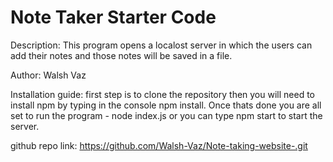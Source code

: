 # Note Taker Starter Code

Description: This program opens a localost server in which the users can add their notes and those notes will be saved in a file. 

Author: Walsh Vaz

Installation guide: first step is to clone the repository then you will need to install npm by typing in the console npm install. Once thats done you are all set to run the program - node index.js or you can type npm start to start the server. 

github repo link: https://github.com/Walsh-Vaz/Note-taking-website-.git
